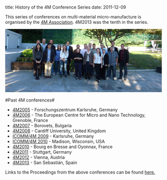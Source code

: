 title: History of the 4M Conference Series 
date: 2011-12-09 

This series of conferences on multi-material micro-manufacture is organised by the [4M Association](/node/1.html). 4M2013 was the tenth in the series.  
  
![4M2006 attendees](/images/4m2013groupphoto.jpg)
<!--break-->
#Past 4M conferences#

 * [4M2005](http://www.4m-net.org/4M_Conference "4M2005 Conference") - Forschungszentrum Karlsruhe, Germany  
 * [4M2006](http://www.4m-net.org/Conference/4M2006 "4M2006 Conference") - The European Centre for Micro and Nano Technology, Grenoble, France  
 * [4M2007](http://www.4m-net.org/Conference/4M2007 "4M2007 Conference") - Borovets, Bulgaria  
 * [4M2008](http://www.4m-net.org/Conference/4M2008 "4M2008 Conference") - Cardiff University, United Kingdom
 * [ICOMM/4M 2009](/conference/200.html) - Karlsruhe, Germany
 * [ICOMM/4M 2010](http://www.conferencing.uwex.edu/conferences/ICOMM10) - Madison, Wisconsin, USA  
 * [4M2010](/conference/2010.html) - Bourg en Bresse and Oyonnax, France   
 * [4M2011](/conference/2011.html) - Stuttgart, Germany
 * [4M2012](/conference/2012.html) - Vienna, Austria
 * [4M2013](/conference/2013.html) - San Sebastián, Spain

Links to the Proceedings from the above conferences can be found [here.](/content/4M-conference-serie/4M-conference-serie.html)